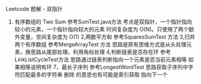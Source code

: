 Leetcode 题解 - 双指针
1. 有序数组的 Two Sum
参考SumTest.java方法
考点是双指针，一个指针指向较小的元素，一个指针指向较大的元素
时间复杂度为 O(N)。只使用了两个额外变量，空间复杂度为 O(1)
2,两数平方和
参考SquaresSumTest 方法
3,归并两个有序数组
参考MergeArrayTest 方法
思路是原有思维方式是从头处理元素，换思路从尾部处理，利用角标处理
4,判断链表是否存在环
参考LinkListCycleTest方法
思路通过链表判断指向一个元素是否当前元素相等 如果相等说明有环
7，最长子序列
参考LongestWordTest
思路获取子序列中字符匹配最多的字符串  删除 的意思也有可能是索引获取 指向下一个



